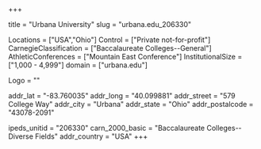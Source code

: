 
+++

title = "Urbana University"
slug = "urbana.edu_206330"

Locations = ["USA","Ohio"]
Control = ["Private not-for-profit"]
CarnegieClassification = ["Baccalaureate Colleges--General"]
AthleticConferences = ["Mountain East Conference"]
InstitutionalSize = ["1,000 - 4,999"]
domain = ["urbana.edu"]

Logo = ""

addr_lat = "-83.760035"
addr_long = "40.099881"
addr_street = "579 College Way"
addr_city = "Urbana"
addr_state = "Ohio"
addr_postalcode = "43078-2091"

ipeds_unitid = "206330"
carn_2000_basic = "Baccalaureate Colleges--Diverse Fields"
addr_country = "USA"
+++
    
